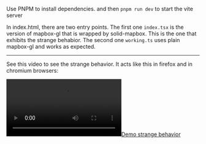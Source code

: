 Use PNPM to install dependencies. and then `pnpm run dev` to start the vite server

In index.html, there are two entry points. The first one `index.tsx` is the version of mapbox-gl that is wrapped by solid-mapbox. This is the one that exhibits the strange behabior. The second one `working.ts` uses plain mapbox-gl and works as expected. 

---

See this video to see the strange behavior. It acts like this in firefox and in chromium browsers:

[![Demo strange behavior](./Screencast_20240424_100721.webm)](./Screencast_20240424_100721.webm)
